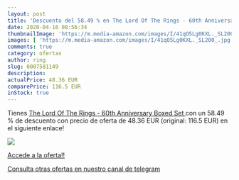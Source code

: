```yaml
---
layout: post
title: 'Descuento del 58.49 % en The Lord Of The Rings - 60th Anniversary'
date: 2020-04-16 08:56:34
thumbnailImage: 'https://m.media-amazon.com/images/I/41qO5Lg0KXL._SL200_.jpg'
images: [ 'https://m.media-amazon.com/images/I/41qO5Lg0KXL._SL200_.jpg' ]
comments: true
category: ofertas
author: ring
slug: 0007581149
description:
actualPrice: 48.36 EUR
comparePrice: 116.5 EUR
inStock: true
---
```


Tienes [The Lord Of The Rings - 60th Anniversary  Boxed Set ](https://www.amazon.com/dp/0007581149/?tag=redken08-20) con un 58.49 % de descuento con precio de oferta de 48.36 EUR (original: 116.5 EUR) en el siguiente enlace!

[![](https://m.media-amazon.com/images/I/41qO5Lg0KXL._SL200_.jpg)](https://www.amazon.com/dp/0007581149/?tag=redken08-20)

[Accede a la oferta!!](https://www.amazon.com/dp/0007581149/?tag=redken08-20)

[Consulta otras ofertas en nuestro canal de telegram](https://t.me/s/ofertas25)
